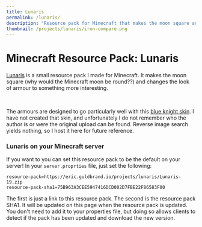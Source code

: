 ```yaml
---
title: Lunaris
permalink: /lunaris/
description: "Resource pack for Minecraft that makes the moon square and adds more detail to armour."
thumbnail: /projects/lunaris/iron-compare.png
---
```

# Minecraft Resource Pack: Lunaris
[Lunaris](/projects/lunaris/Lunaris.zip) is a small resource pack I made for Minecraft. It makes the moon square (why would the Minecraft moon be round??) and changes the look of armour to something more interesting.

<div class="slider">
  <img class='photo'  src="/projects/lunaris/iron-compare.png" alt="" />
  <img class='photo'  src="/projects/lunaris/gold-compare.png" alt="" />
  <img class='photo'  src="/projects/lunaris/diamond-compare.png" alt="" />
  <img class='photo'  src="/projects/lunaris/moon-compare.png" alt="" />
</div>

The armours are designed to go particularly well with this [blue knight skin](/projects/lunaris/2018_12_06_blue-knight.png). I have not created that skin, and unfortunately I do not remember who the author is or were the original upload can be found. Reverse image search yields nothing, so I host it here for future reference.

### Lunaris on your Minecraft server
If you want to you can set this resource pack to be the default on your server! In your `server.proprties` file, just set the following:
```
resource-pack=https://eric.guldbrand.io/projects/lunaris/Lunaris-19.zip
resource-pack-sha1=75B963A3CEE5947416DCD002D7FBE22F86583F00
```
The first is just a link to this resource pack. The second is the resource pack SHA1. It will be updated on this page when the resource pack is updated. You don't need to add it to your properties file, but doing so allows clients to detect if the pack has been updated and download the new version.
